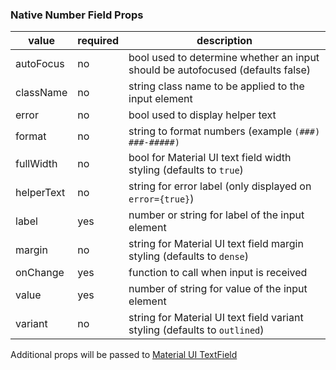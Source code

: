 ### Native Number Field Props

| value      | required | description                                                                    |
| ---------- | -------- | ------------------------------------------------------------------------------ |
| autoFocus  | no       | bool used to determine whether an input should be autofocused (defaults false) |
| className  | no       | string class name to be applied to the input element                           |
| error      | no       | bool used to display helper text                                               |
| format     | no       | string to format numbers (example `(###) ###-#####)`                           |
| fullWidth  | no       | bool for Material UI text field width styling (defaults to `true`)             |
| helperText | no       | string for error label (only displayed on `error={true}`)                      |
| label      | yes      | number or string for label of the input element                                |
| margin     | no       | string for Material UI text field margin styling (defaults to `dense`)         |
| onChange   | yes      | function to call when input is received                                        |
| value      | yes      | number of string for value of the input element                                |
| variant    | no       | string for Material UI text field variant styling (defaults to `outlined`)     |

Additional props will be passed to [Material UI TextField](https://material-ui.com/api/text-field/)
